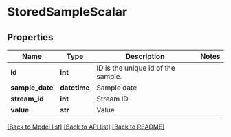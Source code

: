 # StoredSampleScalar

## Properties
Name | Type | Description | Notes
------------ | ------------- | ------------- | -------------
**id** | **int** | ID is the unique id of the sample. | 
**sample_date** | **datetime** | Sample date | 
**stream_id** | **int** | Stream ID | 
**value** | **str** | Value | 

[[Back to Model list]](../README.md#documentation-for-models) [[Back to API list]](../README.md#documentation-for-api-endpoints) [[Back to README]](../README.md)

